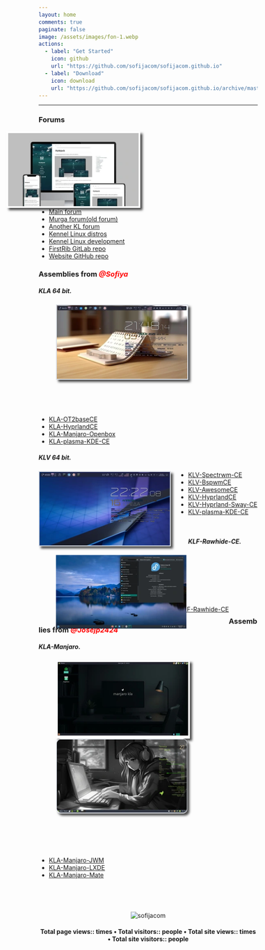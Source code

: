 ```yaml
---
layout: home
comments: true
paginate: false
image: /assets/images/fon-1.webp
actions:
  - label: "Get Started"
    icon: github
    url: "https://github.com/sofijacom/sofijacom.github.io"
  - label: "Download"
    icon: download
    url: "https://github.com/sofijacom/sofijacom.github.io/archive/master.zip"
---
```



<hr>

<h3>Forums</h3>
<img src="/assets/web/forums.webp" class="morph pic" alt="forum" style="float: right; margin-right: 270px; width: 300px;" alt="forum" />
<ul class="podcast-links">
  <li><a href="https://forum.puppylinux.com/viewforum.php?f=228" title="">Main forum</a></li>
  <li><a href="https://oldforum.puppylinux.com/index.php" title="">Murga forum(old forum)</a></li>	
  <li><a href="https://kennel-linux.rockedge.org/" title="">Another KL forum</a></li>
  <li><a href="https://forum.puppylinux.com/viewforum.php?f=231" title="">Kennel Linux distros</a></li>
  <li><a href="https://forum.puppylinux.com/viewforum.php?f=194" title="">Kennel Linux development</a></li>
  <li><a href="https://gitlab.com/firstrib/firstrib" title="">FirstRib GitLab repo</a></li>
  <li><a href="https://github.com/sofijacom/sofijacom.github.io" title="">Website GitHub repo</a></li>  	
</ul>


<h3>Assemblies from <span style="color:#ff0000;font-style:italic;font-weight:700;font-size:16px">@Sofiya</span></h3>
<h5>KLA 64 bit.</h5>
<figure style="width: 300px; margin-right: 40px;" class="align-left">
  <img src="/assets/img/KLA.webp" class="easy-zoom-effect pics" alt="kla" />	
</figure>
<br><br><br>
<ul>
  <li><a href="https://github.com/sofijacom/KLA-OT2baseCE" title="">KLA-OT2baseCE</a></li>
  <li><a href="https://github.com/sofijacom/KLA-Hyprland" title="">KLA-HyprlandCE</a></li>
  <li><a href="https://github.com/sofijacom/KLA-Manjaro-Openbox" title="">KLA-Manjaro-Openbox</a></li>
  <li><a href="https://github.com/sofijacom/KLA-plasma-KDE-CE" title="">KLA-plasma-KDE-CE</a></li>	
</ul>


<h5>KLV 64 bit.</h5>
<img src="/assets/img/KLV.webp" class="anime pics" alt="klv" style="float: left; margin-right: 40px; width: 300px;" />
<ul>
  <li><a href="https://github.com/sofijacom/KLV-Spectrwm-CE" title="">KLV-Spectrwm-CE</a></li>
  <li><a href="https://github.com/sofijacom/KLV-BspwmCE" title="">KLV-BspwmCE</a></li>
  <li><a href="https://github.com/sofijacom/KLV-AwesomeCE" title="">KLV-AwesomeCE</a></li>
  <li><a href="https://github.com/sofijacom/KLV-HyprlandCE" title="">KLV-HyprlandCE</a></li>
  <li><a href="https://github.com/sofijacom/KLV-Hyprland-Sway-CE" title="">KLV-Hyprland-Sway-CE</a></li>
  <li><a href="https://github.com/sofijacom/KLV-plasma-KDE-CE" title="">KLV-plasma-KDE-CE</a></li>
</ul>
<br>


<h5>KLF-Rawhide-CE.</h5>
<figure style="width: 300px; margin-right: 40px;" class="align-left">
  <div class="animate">	  
    <img class="first" src="/assets/img/F.webp" alt="klf" />   
    <img class="second" src="/assets/img/Fedora.webp" alt="klf" />    
  </div>
</figure>	
<br><br><br><br><br><br>
<ul class="links">
  <li><a href="https://github.com/sofijacom/KLF-Rawhide-CE" title="">KLF-Rawhide-CE</a></li> 
</ul><br>

 
<h3>Assemblies from <span style="color:#ff0000;font-style:italic;font-weight:700;font-size:16px">@Josejp2424</span></h3>
<h5>KLA-Manjaro.</h5>
 <figure style="width: 300px; margin-right: 40px;" class="align-left">
  <div class="focus pic"><img src="/assets/img/manjaro-mate.webp" alt="manjaro mate"></div>
 </figure>	
<figure style="width: 300px; margin-right: 90px;" class="align-right">
  <div class="scale"><img src="/assets/img/manjaro-2.webp" class="scale" alt="manjaro"></div>	
</figure>
<br><br><br><br>
<ul>
  <li><a href="https://forum.puppylinux.com/viewtopic.php?t=12833" title="">KLA-Manjaro-JWM</a></li>
  <li><a href="https://forum.puppylinux.com/viewtopic.php?t=12671" title="">KLA-Manjaro-LXDE</a></li>
  <li><a href="https://forum.puppylinux.com/viewtopic.php?t=14608" title="">KLA-Manjaro-Mate</a></li>
</ul>
 
  
<p align="center"> 
  <img src="https://github.com/user-attachments/assets/6c640e94-03b1-4425-8345-e8bde37252a5" alt="" />  
</p>

<p align="center">
	<a href="https://github.com/sofijacom/sofijacom.github.io/blob/master/LICENSE"><img src="https://img.shields.io/static/v1.svg?style=for-the-badge&label=License&message=MIT&logoColor=d9e0ee&colorA=363a4f&colorB=b7bdf8" alt=""/></a>
</p>

<p align="center"> <img src="https://komarev.com/ghpvc/?username=sofijacom&label=Profile%20views&color=blueviolet&size=24&style=flat" alt="sofijacom" /> </p>

<!--
data-style=""
short: Displays in short form, e.g. 1024 will be shown as 1k.
comma: Separates data with commas, e.g. 1024 will be shown as 1,024.
default: Default mode, displays the full data.
-->

<script defer data-style="short" src="https://busuanzi.9420.ltd/js"></script>

<h4 class="page__comments-title" align="center">
Total page views:: <span id="busuanzi_page_pv"></span> times • Total visitors:: <span id="busuanzi_page_uv"></span> people • Total site views:: <span id="busuanzi_site_pv"></span> times • Total site visitors:: <span id="busuanzi_site_uv"></span> people
<h4 class="page__comments-title"></h4>
</h4>


<style>
.morph {
  transition: all 0.5s ease; /* transform 1s ease */
 /* image-rendering: pixelated; */ /* Image sharpness */	
}

.morph:hover {
  border-radius: 50%;
  transform: rotate(360deg); /* transform: rotate(360deg) scale(1.25); */	
}	
</style>

<style>
img.anime {
  transition: all 1s ease;
 /* image-rendering: pixelated; */ /* Image sharpness */	
}

img.anime:hover {
  transform: rotate(360deg) scale(1.20);	
}	
</style>

<style>
.easy-zoom-effect {
  transition: all 1s ease; /* transform 1s ease */
 /* image-rendering: pixelated; */ /* Image sharpness */	
}

.easy-zoom-effect:hover {
  transform: scale(1.20);	
}	
</style>

<style>	
.focus {
  -webkit-transition: all 1s ease;
     -moz-transition: all 1s ease;
       -o-transition: all 1s ease;
      -ms-transition: all 1s ease;
          transition: all 1s ease;
}

.focus:hover {
  border: 4px solid #b8b8b8;
  border-radius: 50%;
}	
</style>

<style>
.scale {
  width: 300px; /* Ширина картинок */
  display: inline-block; /* Строчно-блочный элемент */
  overflow: hidden; /* Скрываем всё за контуром */
  border-radius: 10px;
  border: 1px solid #dce0e7;   
  -webkit-box-shadow: 5px 5px 5px rgba(0, 0, 0, 0.7);
          box-shadow: 5px 5px 5px rgba(0, 0, 0, 0.7);	
 /* border: 1px solid #181825; */	    
}
.scale img {
  transition: all 1s ease; /* Время эффекта */
  display: block; /* Убираем небольшой отступ снизу */
}
.scale img:hover {
  transform: scale(1.25); /* Увеличиваем масштаб */
  image-rendering: pixelated; /* Image sharpness */	
}
</style>

<style>
.animate { 
 position: relative; 
 margin: 0 auto;/* устанваливаем блок div по центру страницы*/
 width: 300px; /* Ширина */
 height: auto;  /* Высота */				
}
.animate img { 
 position: absolute; /* абсолютное позиционирование*/
 left: 0; /* выравниваем картинки по левому верхнему углу div-а*/ 
 top: 0; /* выравниваем картинки по левому верхнему углу div-а */  
 -moz-transition: all 1s ease;
 -webkit-transition: all 1s ease;
 -o-transition: all 1s ease;
 transition: all 1s ease;
}
.animate img.first {
 opacity: 0;
 filter: alpha(opacity=0);
}
.animate:hover img.first {
 opacity: 1;
 filter: alpha(opacity=100);
}
 .animate:hover img.second, .animate img.second:hover {
 opacity: 0;
 filter: alpha(opacity=0);
 -moz-transform: scale(0, 1);
 -webkit-transform: scale(0, 1);
 -o-transform: scale(0, 1);
 -ms-transform: scale(0, 1);
 transform: scale(0, 1);
}	
</style>
	

<style>
.pic {
  border: 4px solid #fff;  
  float: left;
  height: auto;
  width: 300px;
  margin-right: 40px;
  overflow: hidden;
  display: block;	  
   
  -webkit-box-shadow: 5px 5px 5px #111;
          box-shadow: 5px 5px 5px rgba(0, 0, 0, 0.7);  
}	
</style>

<style>
.pics {
  border: 2px solid #dce0e7;
	
  -webkit-box-shadow: 5px 5px 5px #111;
          box-shadow: 5px 5px 5px rgba(0, 0, 0, 0.7);  
}	
</style>

<style>
.links {
    float: left;
    margin-left: 300px;
}	
</style>

